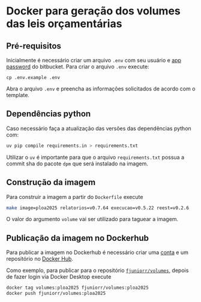 # Docker para geração dos volumes das leis orçamentárias

## Pré-requisitos

Inicialmente é necessário criar um arquivo `.env` com seu usuário e [app password](https://support.atlassian.com/bitbucket-cloud/docs/app-passwords/) do bitbucket. Para criar o arquivo `.env` execute:

```
cp .env.example .env
```

Abra o arquivo `.env` e preencha as informações solicitados de acordo com o template. 

## Dependências python

Caso necessário faça a atualização das versões das dependências python com:

```bash
uv pip compile requirements.in > requirements.txt
```

Utilizar o `uv` é importante para que o arquivo `requirements.txt` possua a commit sha do pacote `dpm` que será instalado na imagem.

## Construção da imagem

Para construir a imagem a partir do `Dockerfile` execute

```bash
make image=ploa2025 relatorios=v0.7.64 execucao=v0.5.22 reest=v0.2.6
```

O valor do argumento `volume` vai ser utilizado para taguear a imagem.

## Publicação da imagem no Dockerhub

Para publicar a imagem no Dockerhub é necessário criar uma [conta](https://hub.docker.com/signup/) e um repositório no [Docker Hub](https://docs.docker.com/docker-hub/repos/#creating-a-repository). 

Como exemplo, para publicar para o repositório [`fjuniorr/volumes`](https://hub.docker.com/repository/docker/fjuniorr/volumes/), depois de fazer login via Docker Desktop execute

```bash
docker tag volumes:ploa2025 fjuniorr/volumes:ploa2025
docker push fjuniorr/volumes:ploa2025
```
